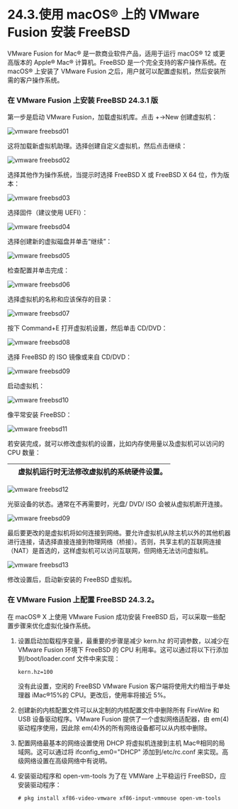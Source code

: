 # 24.3.使用 macOS® 上的 VMware Fusion 安装 FreeBSD

VMware Fusion for Mac® 是一款商业软件产品，适用于运行 macOS® 12 或更高版本的 Apple® Mac® 计算机。FreeBSD 是一个完全支持的客户操作系统。在 macOS® 上安装了 VMware Fusion 之后，用户就可以配置虚拟机，然后安装所需的客户操作系统。

### 在 VMware Fusion 上安装 FreeBSD 24.3.1 版

第一步是启动 VMware Fusion，加载虚拟机库。点击 +→New 创建虚拟机：

![vmware freebsd01](https://docs.freebsd.org/images/books/handbook/virtualization/vmware-freebsd01.png)

这将加载新虚拟机助理。选择创建自定义虚拟机，然后点击继续：

![vmware freebsd02](https://docs.freebsd.org/images/books/handbook/virtualization/vmware-freebsd02.png)

选择其他作为操作系统，当提示时选择 FreeBSD X 或 FreeBSD X 64 位，作为版本：

![vmware freebsd03](https://docs.freebsd.org/images/books/handbook/virtualization/vmware-freebsd03.png)

选择固件（建议使用 UEFI）：

![vmware freebsd04](https://docs.freebsd.org/images/books/handbook/virtualization/vmware-freebsd04.png)

选择创建新的虚拟磁盘并单击“继续”：

![vmware freebsd05](https://docs.freebsd.org/images/books/handbook/virtualization/vmware-freebsd05.png)

检查配置并单击完成：

![vmware freebsd06](https://docs.freebsd.org/images/books/handbook/virtualization/vmware-freebsd06.png)

选择虚拟机的名称和应该保存的目录：

![vmware freebsd07](https://docs.freebsd.org/images/books/handbook/virtualization/vmware-freebsd07.png)

按下 Command+E 打开虚拟机设置，然后单击 CD/DVD：

![vmware freebsd08](https://docs.freebsd.org/images/books/handbook/virtualization/vmware-freebsd08.png)

选择 FreeBSD 的 ISO 镜像或来自 CD/DVD：

![vmware freebsd09](https://docs.freebsd.org/images/books/handbook/virtualization/vmware-freebsd09.png)

启动虚拟机：

![vmware freebsd10](https://docs.freebsd.org/images/books/handbook/virtualization/vmware-freebsd10.png)

像平常安装 FreeBSD：

![vmware freebsd11](https://docs.freebsd.org/images/books/handbook/virtualization/vmware-freebsd11.png)

若安装完成，就可以修改虚拟机的设置，比如内存使用量以及虚拟机可以访问的 CPU 数量：

|  | 虚拟机运行时无法修改虚拟机的系统硬件设置。|
| -- | -------------------------------------------- |

![vmware freebsd12](https://docs.freebsd.org/images/books/handbook/virtualization/vmware-freebsd12.png)

光驱设备的状态。通常在不再需要时，光盘/ DVD/ ISO 会被从虚拟机断开连接。

![vmware freebsd09](https://docs.freebsd.org/images/books/handbook/virtualization/vmware-freebsd09.png)

最后要更改的是虚拟机将如何连接到网络。要允许虚拟机从除主机以外的其他机器进行连接，请选择直接连接到物理网络（桥接）。否则，共享主机的互联网连接（NAT）是首选的，这样虚拟机可以访问互联网，但网络无法访问虚拟机。

![vmware freebsd13](https://docs.freebsd.org/images/books/handbook/virtualization/vmware-freebsd13.png)

修改设置后，启动新安装的 FreeBSD 虚拟机。

### 在 VMware Fusion 上配置 FreeBSD 24.3.2。

在 macOS® X 上使用 VMware Fusion 成功安装 FreeBSD 后，可以采取一些配置步骤来优化虚拟化操作系统。

1. 设置启动加载程序变量，最重要的步骤是减少 kern.hz 的可调参数，以减少在 VMware Fusion 环境下 FreeBSD 的 CPU 利用率。这可以通过将以下行添加到/boot/loader.conf 文件中来实现：

    ```
    kern.hz=100
    ```

    没有此设置，空闲的 FreeBSD VMware Fusion 客户端将使用大约相当于单处理器 iMac®15%的 CPU。更改后，使用率将接近 5%。
2. 创建新的内核配置文件可以从定制的内核配置文件中删除所有 FireWire 和 USB 设备驱动程序。VMware Fusion 提供了一个虚拟网络适配器，由 em(4)驱动程序使用，因此除 em(4)外的所有网络设备都可以从内核中删除。
3. 配置网络最基本的网络设置使用 DHCP 将虚拟机连接到主机 Mac®相同的局域网。这可以通过将 ifconfig_em0="DHCP" 添加到/etc/rc.conf 来实现。高级网络设置在高级网络中有说明。
4. 安装驱动程序和 open-vm-tools 为了在 VMWare 上平稳运行 FreeBSD，应安装驱动程序：

    ```
    # pkg install xf86-video-vmware xf86-input-vmmouse open-vm-tools
    ```
